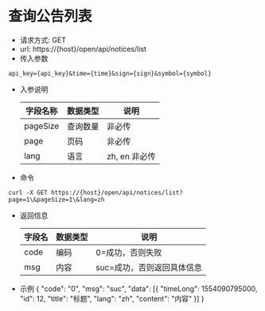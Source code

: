 # 查询公告列表
- 请求方式: GET
- url: https://{host}/open/api/notices/list
- 传入参数 
```
api_key={api_key}&time={time}&sign={sign}&symbol={symbol}
```
- 入参说明

  | 字段名称 | 数据类型 | 说明 |
  | --- | --- | --- |
  | pageSize | 查询数量 | 非必传 |
  | page | 页码 | 非必传 |
  | lang | 语言 | zh, en 非必传 |

- 命令
```
curl -X GET https://{host}/open/api/notices/list?page=1\&pageSize=1\&lang=zh
```
- 返回信息

    | 字段名 | 数据类型 | 说明 |
    | --- | --- | --- |
    | code | 编码 | 0=成功，否则失败 |
    | msg | 内容 | suc=成功，否则返回具体信息 |
    
- 示例
{
	"code": "0",
	"msg": "suc",
	"data": [{
		"timeLong": 1554090795000,
		"id": 12,
		"title": "标题",
		"lang": "zh",
		"content": "内容"
	}]
}
```
